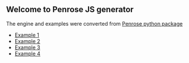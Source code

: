 ## Welcome to Penrose JS generator

The engine and examples were converted from [Penrose python package](https://github.com/xnx/penrose)

- [Example 1](example1.html)
- [Example 2](example3.html)
- [Example 3](example3.html)
- [Example 4](example4.html)
